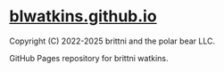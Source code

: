 # [blwatkins.github.io](https://blwatkins.github.io/)

Copyright (C) 2022-2025 brittni and the polar bear LLC.

GitHub Pages repository for brittni watkins.
